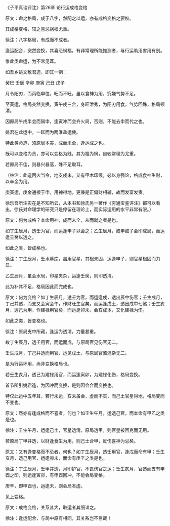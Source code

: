 《子平真诠评注》第26章 论行运成格变格

原文：命之格局，成于八字，然配之以运，亦有成格变格之要权。

其成格变格，较之喜忌祸福尤重。

徐注：八字格局，有成而不成者。

逢运配合，突然变换，其喜忌祸福，有非常理所能推测者，与行运助用害用有别。

惟此类命运，为不常见耳。

如吾乡姚文敷君造，即其一例：

癸巳 壬辰 辛卯 庚寅 己丑 戊子

月令阳刃，而丙临申位，旺而不旺，虽以食神为用，究嫌气势不足。

至寅运，格局突然变换，寅午戌三合，身旺泄秀，为阳刃用食，气势回殊，格局顿清。

因原局午戌半会而隔申，逢寅冲而会齐火局，否则，不能去申而代之也。

姚君在此运中，一跃而为两淮盐运使。

特此类命造，须原局本美，成而未全，逢运成之也。

既可以变格为贵，亦可以变格为贱，其为福为祸，自较常理为尤重。

若原局不佳，则暴兴暴落，殊不足取耳。

（林注：此造丙火当令，地支戌未，又有甲木印绶，必以身强论，格成食神生财，以辛金为用。

庚寅运，庚金通根于申，用神得地，更兼是正偏财相辅，故而发富发贵。

徐乐吾所注实在是不知所云，从本书和徐氏另一著作《穷通宝鉴评注》都可以看出，徐氏对命理学的研究只是停留在理论上，而实际运用的水平非常有限。）

原文：何为成格？本命用神，成而未全，从而就之者是也。

如丁生辰月，透壬为官，而运逢申子以会之；乙生辰月，或申或子会印成局，而运逢壬癸以透之。

如此之类，皆成格也。

徐注：丁生辰月，壬水墓库，虽用官星，其根未固，运逢申子，则官星根固而力显。

乙生辰月，虽会水局，印星夹杂，运逢壬癸，则印透清。

此为补其不足，格局因此而完成也。

原文：何为变格？如丁生辰月，透壬为官，而运逢戌，透出辰中伤官；壬生戌月，丁己并透，而支又会寅会午，作财旺生官矣，而运逢戊土，透出戌中七煞；壬生亥月，透己为用，作建禄用官矣，而运逢卯未，会亥成本，又化建禄为伤。

如此之类，皆变格也。

徐注：原局支中所藏，逢运为透清，力量甚重。

故丁生辰月，透壬用官，而运而戊，与原局官见伤官无二。

壬生戌月，丁己并透而用官，运见戊土，与原局官煞混杂无二。

是为行运坏用，尚非变换格局也。

若壬生亥月，透己为建禄用官，而运逢寅卯，为建禄化伤，格局变换。

首节所引姚君造，为因冲而变换，是则因会合而变换也。

特仅此运中五年耳，若行未运，亥未虽会，虚而不实，而己土官星得地，格局变而不变也。

原文：然亦有逢成格而不喜者，何也？如壬生午月，运透己官，而本命有甲乙之类是也。

徐注：壬生午月，运逢己土，官星透清，原局透甲，则官星被回克而无用。

若原局丁甲并透，以财逢食生为用，则己土合甲，反伤喜神为忌矣。

原文：又有逢变格而不忌者，何也？如丁生辰月，透壬用官，逢戊而命有甲；壬生亥月，透己用官，运逢卯未，而命有庚辛之类是也。

徐注：丁生辰月，壬甲并透，月印护官，不畏伤官之运；壬生亥月，官透而支有申酉之印，则运逢寅卯，有申酉回冲，不能会局变格。

庚辛，即申酉也，运逢未，则会局本虚。

见上变格。

原文：成格变格，关系甚大，取运者其细详之。

徐注：逢运配合，与局中原有相同，其关系岂不巨哉！

